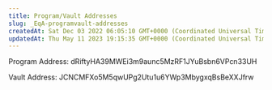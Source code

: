 ```yaml
---
title: Program/Vault Addresses
slug: _EqA-programvault-addresses
createdAt: Sat Dec 03 2022 06:05:10 GMT+0000 (Coordinated Universal Time)
updatedAt: Thu May 11 2023 19:15:35 GMT+0000 (Coordinated Universal Time)
---
```


Program Address: dRiftyHA39MWEi3m9aunc5MzRF1JYuBsbn6VPcn33UH

Vault Address: JCNCMFXo5M5qwUPg2Utu1u6YWp3MbygxqBsBeXXJfrw



